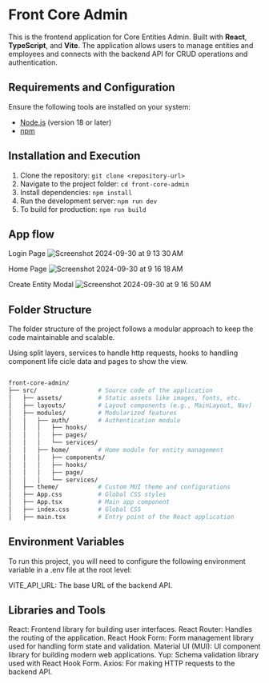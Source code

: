 # Front Core Admin

This is the frontend application for Core Entities Admin.
Built with **React**, **TypeScript**, and **Vite**. The application allows users to manage entities and employees and connects with the backend API for CRUD operations and authentication.

## Requirements and Configuration

Ensure the following tools are installed on your system:
- [Node.js](https://nodejs.org/) (version 18 or later)
- [npm](https://www.npmjs.com/)

## Installation and Execution

1. Clone the repository: `git clone <repository-url>`
2. Navigate to the project folder: `cd front-core-admin`
3. Install dependencies: `npm install`
4. Run the development server: `npm run dev`
5. To build for production: `npm run build`


## App flow

Login Page
![Screenshot 2024-09-30 at 9 13 30 AM](https://github.com/user-attachments/assets/eaa7df8f-9e26-442e-a85d-441c9f94d72e)

Home Page
![Screenshot 2024-09-30 at 9 16 18 AM](https://github.com/user-attachments/assets/f5961d4a-7b7b-4899-a1a4-67998e927152)

Create Entity Modal
![Screenshot 2024-09-30 at 9 16 50 AM](https://github.com/user-attachments/assets/62346f8b-358d-4c2b-9288-26eb7e05615e)

## Folder Structure

The folder structure of the project follows a modular approach to keep the code maintainable and scalable.

Using split layers, services to handle http requests, hooks to handling component life cicle data and pages to show the view.

```bash

front-core-admin/
├── src/                 # Source code of the application
│   ├── assets/          # Static assets like images, fonts, etc.
│   ├── layouts/         # Layout components (e.g., MainLayout, Nav)
│   ├── modules/         # Modularized features
│   │   ├── auth/        # Authentication module
│   │   │   ├── hooks/
│   │   │   ├── pages/
│   │   │   └── services/
│   │   ├── home/        # Home module for entity management
│   │   │   ├── components/
│   │   │   ├── hooks/
│   │   │   ├── page/
│   │   │   └── services/
│   ├── theme/           # Custom MUI theme and configurations
│   ├── App.css          # Global CSS styles
│   ├── App.tsx          # Main app component
│   ├── index.css        # Global CSS
│   ├── main.tsx         # Entry point of the React application
```

## Environment Variables

To run this project, you will need to configure the following environment variable in a .env file at the root level:

VITE_API_URL: The base URL of the backend API.

## Libraries and Tools


React: Frontend library for building user interfaces.
React Router: Handles the routing of the application.
React Hook Form: Form management library used for handling form state and validation.
Material UI (MUI): UI component library for building modern web applications.
Yup: Schema validation library used with React Hook Form.
Axios: For making HTTP requests to the backend API.
